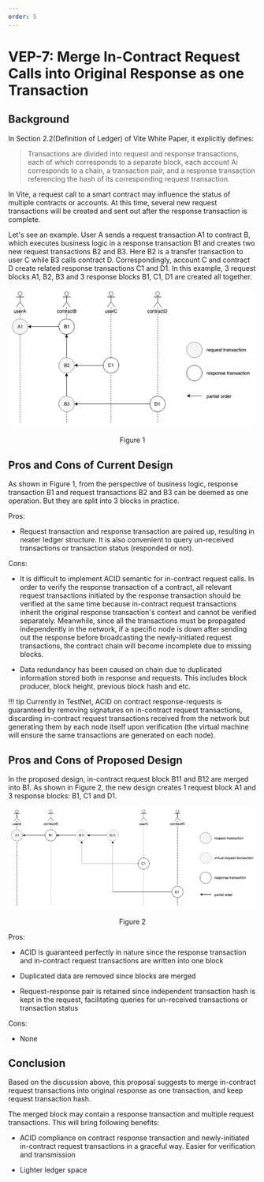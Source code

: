 ```yaml
---
order: 5
---
```

# VEP-7: Merge In-Contract Request Calls into Original Response as one Transaction

## Background

In Section 2.2(Definition of Ledger) of Vite White Paper, it explicitly defines:

>Transactions are divided into request and response transactions, each of which corresponds to a separate block, each account Ai corresponds to a chain, a transaction pair, and a response transaction referencing the hash of its corresponding request transaction.

In Vite, a request call to a smart contract may influence the status of multiple contracts or accounts. At this time, several new request transactions will be created and sent out after the response transaction is complete.

Let's see an example. User A sends a request transaction A1 to contract B, which executes business logic in a response transaction B1 and creates two new request transactions B2 and B3. 
Here B2 is a transfer transaction to user C while B3 calls contract D. Correspondingly, account C and contract D create related response transactions C1 and D1. In this example, 3 request blocks A1, B2, B3 and 3 response blocks B1, C1, D1 are created all together.

![figure](./assets/vep6-no-merge.png)<div align="center">Figure 1</div>

## Pros and Cons of Current Design

As shown in Figure 1, from the perspective of business logic, response transaction B1 and request transactions B2 and B3 can be deemed as one operation. But they are split into 3 blocks in practice.

Pros:

* Request transaction and response transaction are paired up, resulting in neater ledger structure. It is also convenient to query un-received transactions or transaction status (responded or not).

Cons:

* It is difficult to implement ACID semantic for in-contract request calls. In order to verify the response transaction of a contract, all relevant request transactions initiated by the response transaction should be verified at the same time because in-contract request transactions inherit the original response transaction's context and cannot be verified separately. 
Meanwhile, since all the transactions must be propagated independently in the network, if a specific node is down after sending out the response before broadcasting the newly-initiated request transactions, the contract chain will become incomplete due to missing blocks.

* Data redundancy has been caused on chain due to duplicated information stored both in response and requests. This includes block producer, block height, previous block hash and etc.

!!! tip
    Currently in TestNet, ACID on contract response-requests is guaranteed by removing signatures on in-contract request transactions, discarding in-contract request transactions received from the network but generating them by each node itself upon verification (the virtual machine will ensure the same transactions are generated on each node). 

## Pros and Cons of Proposed Design

In the proposed design, in-contract request block B11 and B12 are merged into B1. As shown in Figure 2, the new design creates 1 request block A1 and 3 response blocks: B1, C1 and D1.

![figure](./assets/vep6-merge.png)<div align="center">Figure 2</div>

Pros:

* ACID is guaranteed perfectly in nature since the response transaction and in-contract request transactions are written into one block

* Duplicated data are removed since blocks are merged

* Request-response pair is retained since independent transaction hash is kept in the request, facilitating queries for un-received transactions or transaction status

Cons:

* None

## Conclusion

Based on the discussion above, this proposal suggests to merge in-contract request transactions into original response as one transaction, and keep request transaction hash.

The merged block may contain a response transaction and multiple request transactions. This will bring following benefits:

* ACID compliance on contract response transaction and newly-initiated in-contract request transactions in a graceful way. Easier for verification and transmission

* Lighter ledger space
